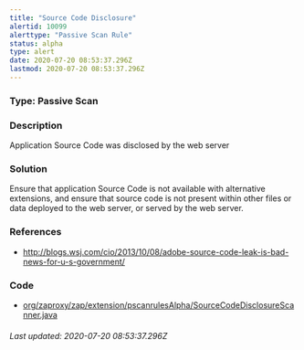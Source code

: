 ```yaml
---
title: "Source Code Disclosure"
alertid: 10099
alerttype: "Passive Scan Rule"
status: alpha
type: alert
date: 2020-07-20 08:53:37.296Z
lastmod: 2020-07-20 08:53:37.296Z
---
```

### Type: Passive Scan

### Description
Application Source Code was disclosed by the web server

### Solution

Ensure that application Source Code is not available with alternative extensions, and ensure that source code is not present within other files or data deployed to the web server, or served by the web server. 

### References

* http://blogs.wsj.com/cio/2013/10/08/adobe-source-code-leak-is-bad-news-for-u-s-government/

### Code

 * [org/zaproxy/zap/extension/pscanrulesAlpha/SourceCodeDisclosureScanner.java](https://github.com/zaproxy/zap-extensions/blob/master/addOns/pscanrulesAlpha/src/main/java/org/zaproxy/zap/extension/pscanrulesAlpha/SourceCodeDisclosureScanner.java)

###### Last updated: 2020-07-20 08:53:37.296Z
